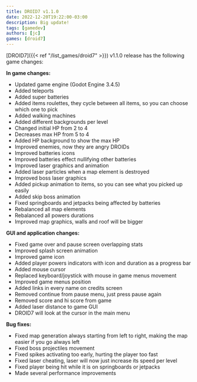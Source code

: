 ```yaml
---
title: DROID7 v1.1.0
date: 2022-12-20T19:22:00-03:00
description: Big update!
tags: [gamedev]
authors: [jc]
games: [droid7]
---
```


[DROID7]({{< ref "/list_games/droid7" >}}) v1.1.0 release has the following game changes:

**In game changes:**

-   Updated game engine (Godot Engine 3.4.5)
-   Added teleports
-   Added super batteries
-   Added items roulettes, they cycle between all items, so you can choose which one to pick
-   Added walking machines
-   Added different backgrounds per level
-   Changed initial HP from 2 to 4
-   Decreases max HP from 5 to 4
-   Added HP background to show the max HP
-   Improved enemies, now they are angry DROIDs
-   Improved batteries icons
-   Improved batteries effect nullifying other batteries
-   Improved laser graphics and animation
-   Added laser particles when a map element is destroyed
-   Improved boss laser graphics
-   Added pickup animation to items, so you can see what you picked up easily
-   Added skip boss animation
-   Fixed springboards and jetpacks being affected by batteries
-   Rebalanced all map elements
-   Rebalanced all powers durations
-   Improved map graphics, walls and roof will be bigger

**GUI and application changes:**

-   Fixed game over and pause screen overlapping stats
-   Improved splash screen animation
-   Improved game icon
-   Added player powers indicators with icon and duration as a progress bar
-   Added mouse cursor
-   Replaced keyboard/joystick with mouse in game menus movement
-   Improved game menus position
-   Added links in every name on credits screen
-   Removed continue from pause menu, just press pause again
-   Removed score and hi score from game
-   Added laser distance to game GUI
-   DROID7 will look at the cursor in the main menu

**Bug fixes:**

-   Fixed map generation always starting from left to right, making the map easier if you go always left
-   Fixed boss projectiles movement
-   Fixed spikes activating too early, hurting the player too fast
-   Fixed laser cheating, laser will now just increase its speed per level
-   Fixed player being hit while it is on springboards or jetpacks
-   Made several performance improvements

